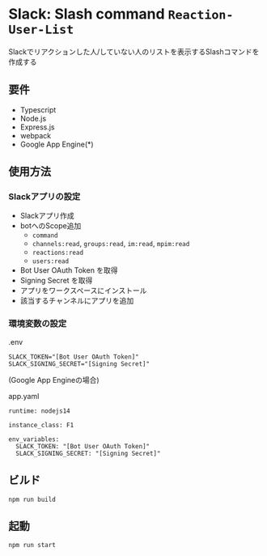 # Slack: Slash command `Reaction-User-List`

Slackでリアクションした人/していない人のリストを表示するSlashコマンドを作成する

## 要件
- Typescript
- Node.js
- Express.js
- webpack
- Google App Engine(*)

## 使用方法

### Slackアプリの設定

- Slackアプリ作成
- botへのScope追加
  - `command`
  - `channels:read`, `groups:read`, `im:read`, `mpim:read`
  - `reactions:read`
  - `users:read`
- Bot User OAuth Token を取得
- Signing Secret を取得
- アプリをワークスペースにインストール
- 該当するチャンネルにアプリを追加

### 環境変数の設定

.env
```
SLACK_TOKEN="[Bot User OAuth Token]"
SLACK_SIGNING_SECRET="[Signing Secret]"
```

(Google App Engineの場合)

app.yaml
```
runtime: nodejs14

instance_class: F1

env_variables:
  SLACK_TOKEN: "[Bot User OAuth Token]"
  SLACK_SIGNING_SECRET: "[Signing Secret]"
```


## ビルド

```
npm run build
```

## 起動

```
npm run start
```